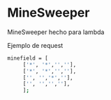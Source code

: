 # MineSweeper

MineSweeper hecho para lambda


Ejemplo de request 
```bash
minefield = [
     ['*', '*','',''],
     ['*', '*','',''],
     ['', '','*',''],
     ['', '','',''],
     ];
```
